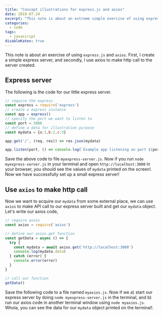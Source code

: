 ```yaml
---
title: "Concept illustrations for express.js and axios"
date: 2019-07-24
excerpt: "This note is about an extreme simple exercise of using express.js and axios. The purpose of this exercise is to learn the basic concept of express.js and axios.First, I create a simple express server, and secondly, I use axios to make http call to the server created."
categories:
  - code
tags:
  - javascript
disableKatex: true
---
```


This note is about an exercise of using `express.js` and `axios`. First, I create a simple express server, and secondly, I use axios to make http call to the server created.

## Express server
The following is the code for our little express server.

```js
// require the express
const express = require('express')
// create a express instance
const app = express()
// specify the port we want to listen to 
const port = 3000
// define a data for illustration purpose
const mydata = {a:1,b:2,c:3}

app.get('/', (req, res)) => res.json(mydata)

app.listen(port, () => console.log(`Example app listening on port ${port}!`))
```

Save the above code to file `myexpress-server.js`. Now if you run `node myexpress-server.js` in your terminal and open `http://localhost:3000` in your browser, you should see the values of `mydata` printed on the screen!. Now we have successfully set up a small express server!

## Use `axios` to make http call
Now we want to acquire our `mydata` from some external place, we can use `axios` to make API call to our express server built and get our `mydata` object. Let's write our axios code,

```js
// require axios
const axios = require('axios')

// define our axios.get function
const getData = async () => {
  try {
    const mydata = await axios.get('http://localhost:3000')
    console.log(mydata.data)
  } catch (error) {
    console.error(error)
  }
}

// call our function
getData()
```

Save the following code to a file named `myaxios.js`. Now if we a) start our express server by doing `node myexpress-server.js` in the terminal, and b) run our axios code in another terminal window using `node myaxios.js`. Whola, you can see the data for our `mydata` object printed on the terminal!.

